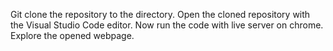 Git clone the repository to the directory.
Open the cloned repository with the Visual Studio Code editor.
Now run the code with live server on chrome.
Explore the opened webpage.
